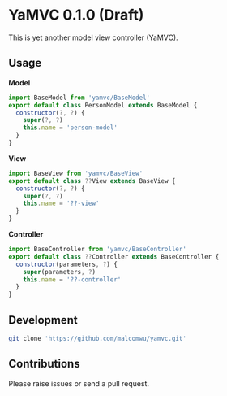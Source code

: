 # YaMVC 0.1.0 (Draft)
This is yet another model view controller (YaMVC).

## Usage
**Model**
```js
import BaseModel from 'yamvc/BaseModel'
export default class PersonModel extends BaseModel {
  constructor(?, ?) {
    super(?, ?)
    this.name = 'person-model'
  }
}
```

**View**
```js
import BaseView from 'yamvc/BaseView'
export default class ??View extends BaseView {
  constructor(?, ?) {
    super(?, ?)
    this.name = '??-view'
  }
}
```

**Controller**
```js
import BaseController from 'yamvc/BaseController'
export default class ??Controller extends BaseController {
  constructor(parameters, ?) {
    super(parameters, ?)
    this.name = '??-controller'
  }
}
```

## Development
```sh
git clone 'https://github.com/malcomwu/yamvc.git'
```

## Contributions
Please raise issues or send a pull request.
